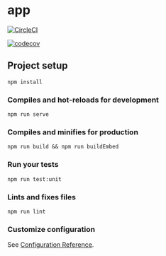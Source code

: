 # app

[![CircleCI](https://circleci.com/gh/torusresearch/torus-website/tree/chai%2Fmetamask-vue.svg?style=shield&circle-token=1ae4a7866d2585614a4c5803580cedf2405e87d2)](https://circleci.com/gh/torusresearch/torus-website/tree/chai%2Fmetamask-vue)

<!-- [![Greenkeeper badge](https://badges.greenkeeper.io/torusresearch/torus-website.svg)](https://greenkeeper.io/) -->

[![codecov](https://codecov.io/gh/torusresearch/torus-website/branch/chai%2Fmetamask-vue/graph/badge.svg?token=fzYfxUOTLd)](https://codecov.io/gh/torusresearch/torus-website)

## Project setup

```
npm install
```

### Compiles and hot-reloads for development

```
npm run serve
```

### Compiles and minifies for production

```
npm run build && npm run buildEmbed
```

### Run your tests

```
npm run test:unit
```

### Lints and fixes files

```
npm run lint
```

### Customize configuration

See [Configuration Reference](https://cli.vuejs.org/config/).

